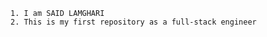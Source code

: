 ~~~~~~~~~~~~~~~~~~~~~~~~~~~~~~~~~~~~~~~~~~~~~~~~~~~~~~~
1. I am SAID LAMGHARI
2. This is my first repository as a full-stack engineer
~~~~~~~~~~~~~~~~~~~~~~~~~~~~~~~~~~~~~~~~~~~~~~~~~~~~~~~
